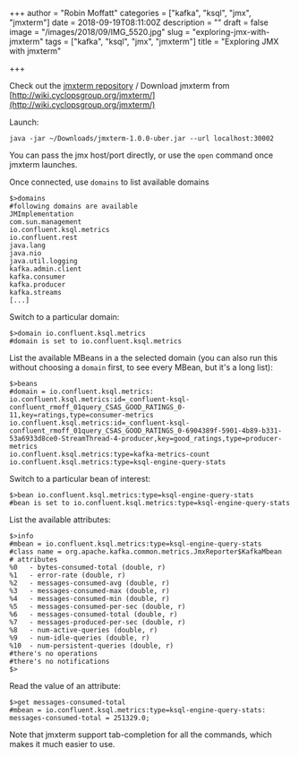 +++
author = "Robin Moffatt"
categories = ["kafka", "ksql", "jmx", "jmxterm"]
date = 2018-09-19T08:11:00Z
description = ""
draft = false
image = "/images/2018/09/IMG_5520.jpg"
slug = "exploring-jmx-with-jmxterm"
tags = ["kafka", "ksql", "jmx", "jmxterm"]
title = "Exploring JMX with jmxterm"

+++

Check out the [jmxterm repository](https://github.com/jiaqi/jmxterm/) / Download jmxterm from [http://wiki.cyclopsgroup.org/jmxterm/](http://wiki.cyclopsgroup.org/jmxterm/)

Launch: 

    java -jar ~/Downloads/jmxterm-1.0.0-uber.jar --url localhost:30002

You can pass the jmx host/port directly, or use the `open` command once jmxterm launches. 

Once connected, use `domains` to list available domains

    $>domains
    #following domains are available
    JMImplementation
    com.sun.management
    io.confluent.ksql.metrics
    io.confluent.rest
    java.lang
    java.nio
    java.util.logging
    kafka.admin.client
    kafka.consumer
    kafka.producer
    kafka.streams
    [...]

Switch to a particular domain: 

    $>domain io.confluent.ksql.metrics
    #domain is set to io.confluent.ksql.metrics

List the available MBeans in a the selected domain (you can also run this without choosing a `domain` first, to see every MBean, but it's a long list): 

    $>beans
    #domain = io.confluent.ksql.metrics:
    io.confluent.ksql.metrics:id=_confluent-ksql-confluent_rmoff_01query_CSAS_GOOD_RATINGS_0-11,key=ratings,type=consumer-metrics
    io.confluent.ksql.metrics:id=_confluent-ksql-confluent_rmoff_01query_CSAS_GOOD_RATINGS_0-6904389f-5901-4b89-b331-53a6933d8ce0-StreamThread-4-producer,key=good_ratings,type=producer-metrics
    io.confluent.ksql.metrics:type=kafka-metrics-count
    io.confluent.ksql.metrics:type=ksql-engine-query-stats

Switch to a particular bean of interest: 

    $>bean io.confluent.ksql.metrics:type=ksql-engine-query-stats
    #bean is set to io.confluent.ksql.metrics:type=ksql-engine-query-stats

List the available attributes: 

    $>info
    #mbean = io.confluent.ksql.metrics:type=ksql-engine-query-stats
    #class name = org.apache.kafka.common.metrics.JmxReporter$KafkaMbean
    # attributes
    %0   - bytes-consumed-total (double, r)
    %1   - error-rate (double, r)
    %2   - messages-consumed-avg (double, r)
    %3   - messages-consumed-max (double, r)
    %4   - messages-consumed-min (double, r)
    %5   - messages-consumed-per-sec (double, r)
    %6   - messages-consumed-total (double, r)
    %7   - messages-produced-per-sec (double, r)
    %8   - num-active-queries (double, r)
    %9   - num-idle-queries (double, r)
    %10  - num-persistent-queries (double, r)
    #there's no operations
    #there's no notifications
    $>

Read the value of an attribute: 

    $>get messages-consumed-total
    #mbean = io.confluent.ksql.metrics:type=ksql-engine-query-stats:
    messages-consumed-total = 251329.0;

Note that jmxterm support tab-completion for all the commands, which makes it much easier to use. 